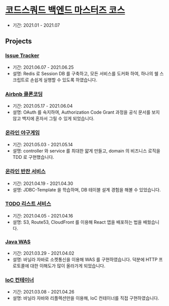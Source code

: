 # [코드스쿼드 백엔드 마스터즈 코스](https://codesquad.kr/page/masters/be.html)

- 기간: 2021.01 - 2021.07

## Projects

### [Issue Tracker](https://github.com/ghojeong/issue-tracker)

- 기간: 2021.06.07 - 2021.06.25
- 설명: Redis 로 Session DB 를 구축하고, 모든 서비스를 도커화 하여, 하나의 쉘 스크립트로 손쉽게 실행할 수 있도록 하였습니다.

### [Airbnb 클론코딩](https://github.com/ghojeong/airbnb)

- 기간: 2021.05.17 - 2021.06.04
- 설명: OAuth 를 숙지하여, Authorization Code Grant 과정을 공식 문서를 보지 않고 백지에 혼자서 그릴 수 있게 되었습니다.

### [온라인 야구게임](https://github.com/ghojeong/baseball)

- 기간: 2021.05.03 - 2021.05.14
- 설명: controller 와 service 를 최대한 얇게 만들고, domain 의 비즈니스 로직을 TDD 로 구현했습니다.

### [온라인 반찬 서비스](https://github.com/ghojeong/sidedish)

- 기간: 2021.04.19 - 2021.04.30
- 설명: JDBC-Template 을 학습하며, DB 테이블 설계 경험을 해볼 수 있었습니다.

### [TODO 리스트 서비스](https://github.com/ghojeong/todo-list)

- 기간: 2021.04.05 - 2021.04.16
- 설명: S3, Route53, CloudFront 를 이용해 React 앱을 배포하는 법을 배웠습니다.

### [Java WAS](https://github.com/ghojeong/java-was)

- 기간: 2021.03.29 - 2021.04.02
- 설명: 바닐라 자바로 소켓통신을 이용해 WAS 를 구현하였습니다. 덕분에 HTTP 프로토콜에 대한 이해도가 많이 올라가게 되었습니다.

### [IoC 컨테이너](https://github.com/ghojeong/playground/tree/main/dependency/src/main/java/ioc)

- 기간: 2021.03.08 - 2021.04.26
- 설명: 바닐라 자바와 리플렉션만을 이용해, IoC 컨테이너를 직접 구현하였습니다.
